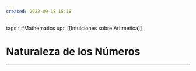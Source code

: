 ```yaml
---
created: 2022-09-18 15:18
---
```

tags:: #Mathematics 
up:: [[Intuiciones sobre Aritmetica]]
# Naturaleza de los Números

___
